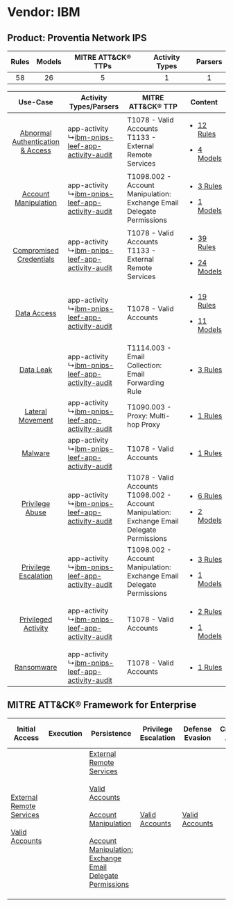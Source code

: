 Vendor: IBM
===========
Product: Proventia Network IPS
------------------------------
| Rules | Models | MITRE ATT&CK® TTPs | Activity Types | Parsers |
|:-----:|:------:|:------------------:|:--------------:|:-------:|
|  58   |   26   |         5          |       1        |    1    |

|    Use-Case    | Activity Types/Parsers    | MITRE ATT&CK® TTP    | Content    |
|:----:| ---- | ---- | ---- |
| [Abnormal Authentication & Access](../../../UseCases/uc_abnormal_authentication_&_access.md) |  app-activity<br> ↳[ibm-pnips-leef-app-activity-audit](Ps/pC_ibmpnipsleefappactivityaudit.md)<br> | T1078 - Valid Accounts<br>T1133 - External Remote Services<br>    | [<ul><li>12 Rules</li></ul><ul><li>4 Models</li></ul>](RM/r_m_ibm_proventia_network_ips_Abnormal_Authentication_&_Access.md) |
|    [Account Manipulation](../../../UseCases/uc_account_manipulation.md)    |  app-activity<br> ↳[ibm-pnips-leef-app-activity-audit](Ps/pC_ibmpnipsleefappactivityaudit.md)<br> | T1098.002 - Account Manipulation: Exchange Email Delegate Permissions<br>    | [<ul><li>3 Rules</li></ul><ul><li>1 Models</li></ul>](RM/r_m_ibm_proventia_network_ips_Account_Manipulation.md)    |
|          [Compromised Credentials](../../../UseCases/uc_compromised_credentials.md)          |  app-activity<br> ↳[ibm-pnips-leef-app-activity-audit](Ps/pC_ibmpnipsleefappactivityaudit.md)<br> | T1078 - Valid Accounts<br>T1133 - External Remote Services<br>    | [<ul><li>39 Rules</li></ul><ul><li>24 Models</li></ul>](RM/r_m_ibm_proventia_network_ips_Compromised_Credentials.md)         |
|    [Data Access](../../../UseCases/uc_data_access.md)    |  app-activity<br> ↳[ibm-pnips-leef-app-activity-audit](Ps/pC_ibmpnipsleefappactivityaudit.md)<br> | T1078 - Valid Accounts<br>    | [<ul><li>19 Rules</li></ul><ul><li>11 Models</li></ul>](RM/r_m_ibm_proventia_network_ips_Data_Access.md)    |
|    [Data Leak](../../../UseCases/uc_data_leak.md)    |  app-activity<br> ↳[ibm-pnips-leef-app-activity-audit](Ps/pC_ibmpnipsleefappactivityaudit.md)<br> | T1114.003 - Email Collection: Email Forwarding Rule<br>    | [<ul><li>3 Rules</li></ul>](RM/r_m_ibm_proventia_network_ips_Data_Leak.md)    |
|    [Lateral Movement](../../../UseCases/uc_lateral_movement.md)    |  app-activity<br> ↳[ibm-pnips-leef-app-activity-audit](Ps/pC_ibmpnipsleefappactivityaudit.md)<br> | T1090.003 - Proxy: Multi-hop Proxy<br>    | [<ul><li>1 Rules</li></ul>](RM/r_m_ibm_proventia_network_ips_Lateral_Movement.md)    |
|    [Malware](../../../UseCases/uc_malware.md)    |  app-activity<br> ↳[ibm-pnips-leef-app-activity-audit](Ps/pC_ibmpnipsleefappactivityaudit.md)<br> | T1078 - Valid Accounts<br>    | [<ul><li>1 Rules</li></ul>](RM/r_m_ibm_proventia_network_ips_Malware.md)    |
|    [Privilege Abuse](../../../UseCases/uc_privilege_abuse.md)    |  app-activity<br> ↳[ibm-pnips-leef-app-activity-audit](Ps/pC_ibmpnipsleefappactivityaudit.md)<br> | T1078 - Valid Accounts<br>T1098.002 - Account Manipulation: Exchange Email Delegate Permissions<br> | [<ul><li>6 Rules</li></ul><ul><li>2 Models</li></ul>](RM/r_m_ibm_proventia_network_ips_Privilege_Abuse.md)    |
|    [Privilege Escalation](../../../UseCases/uc_privilege_escalation.md)    |  app-activity<br> ↳[ibm-pnips-leef-app-activity-audit](Ps/pC_ibmpnipsleefappactivityaudit.md)<br> | T1098.002 - Account Manipulation: Exchange Email Delegate Permissions<br>    | [<ul><li>3 Rules</li></ul><ul><li>1 Models</li></ul>](RM/r_m_ibm_proventia_network_ips_Privilege_Escalation.md)    |
|    [Privileged Activity](../../../UseCases/uc_privileged_activity.md)    |  app-activity<br> ↳[ibm-pnips-leef-app-activity-audit](Ps/pC_ibmpnipsleefappactivityaudit.md)<br> | T1078 - Valid Accounts<br>    | [<ul><li>2 Rules</li></ul><ul><li>1 Models</li></ul>](RM/r_m_ibm_proventia_network_ips_Privileged_Activity.md)    |
|    [Ransomware](../../../UseCases/uc_ransomware.md)    |  app-activity<br> ↳[ibm-pnips-leef-app-activity-audit](Ps/pC_ibmpnipsleefappactivityaudit.md)<br> | T1078 - Valid Accounts<br>    | [<ul><li>1 Rules</li></ul>](RM/r_m_ibm_proventia_network_ips_Ransomware.md)    |

MITRE ATT&CK® Framework for Enterprise
--------------------------------------
| Initial Access                                                                                                                                   | Execution | Persistence                                                                                                                                                                                                                                                                                                                                 | Privilege Escalation                                                | Defense Evasion                                                     | Credential Access | Discovery | Lateral Movement | Collection                                                                                                                                                            | Command and Control                                                                                                                       | Exfiltration | Impact |
| ------------------------------------------------------------------------------------------------------------------------------------------------ | --------- | ------------------------------------------------------------------------------------------------------------------------------------------------------------------------------------------------------------------------------------------------------------------------------------------------------------------------------------------- | ------------------------------------------------------------------- | ------------------------------------------------------------------- | ----------------- | --------- | ---------------- | --------------------------------------------------------------------------------------------------------------------------------------------------------------------- | ----------------------------------------------------------------------------------------------------------------------------------------- | ------------ | ------ |
| [External Remote Services](https://attack.mitre.org/techniques/T1133)<br><br>[Valid Accounts](https://attack.mitre.org/techniques/T1078)<br><br> |           | [External Remote Services](https://attack.mitre.org/techniques/T1133)<br><br>[Valid Accounts](https://attack.mitre.org/techniques/T1078)<br><br>[Account Manipulation](https://attack.mitre.org/techniques/T1098)<br><br>[Account Manipulation: Exchange Email Delegate Permissions](https://attack.mitre.org/techniques/T1098/002)<br><br> | [Valid Accounts](https://attack.mitre.org/techniques/T1078)<br><br> | [Valid Accounts](https://attack.mitre.org/techniques/T1078)<br><br> |                   |           |                  | [Email Collection](https://attack.mitre.org/techniques/T1114)<br><br>[Email Collection: Email Forwarding Rule](https://attack.mitre.org/techniques/T1114/003)<br><br> | [Proxy: Multi-hop Proxy](https://attack.mitre.org/techniques/T1090/003)<br><br>[Proxy](https://attack.mitre.org/techniques/T1090)<br><br> |              |        |